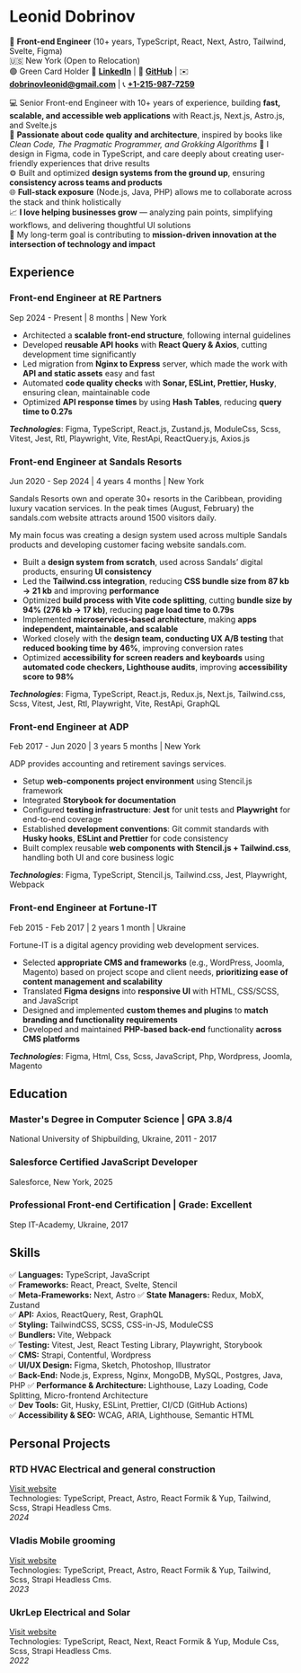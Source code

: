 # Leonid Dobrinov

📌 **Front-end Engineer** (10+ years, TypeScript, React, Next, Astro, Tailwind, Svelte, Figma)  
🇺🇸 New York (Open to Relocation)  
🟢 Green Card Holder
🔗 **[LinkedIn](https://www.linkedin.com/in/leon740/)** | 🔗 **[GitHub](https://github.com/Leon740)** | ✉️ **[dobrinovleonid@gmail.com](mailto:dobrinovleonid@gmail.com)** | 📞 **[+1-215-987-7259](tel:12159877259)**

💻 Senior Front-end Engineer with 10+ years of experience, building **fast, scalable, and accessible web applications** with React.js, Next.js, Astro.js, and Svelte.js  
🧠 **Passionate about code quality and architecture**, inspired by books like _Clean Code, The Pragmatic Programmer, and Grokking Algorithms_ 
🎨 I design in Figma, code in TypeScript, and care deeply about creating user-friendly experiences that drive results  
⚙️ Built and optimized **design systems from the ground up**, ensuring **consistency across teams and products**  
🌐 **Full-stack exposure** (Node.js, Java, PHP) allows me to collaborate across the stack and think holistically  
📈 **I love helping businesses grow** — analyzing pain points, simplifying workflows, and delivering thoughtful UI solutions  
🚀 My long-term goal is contributing to **mission-driven innovation at the intersection of technology and impact**

## Experience

### Front-end Engineer at RE Partners

Sep 2024 - Present | 8 months | New York

- Architected a **scalable front-end structure**, following internal guidelines
- Developed **reusable API hooks** with **React Query & Axios**, cutting development time significantly
- Led migration from **Nginx to Express** server, which made the work with **API and static assets** easy and fast
- Automated **code quality checks** with **Sonar, ESLint, Prettier, Husky**, ensuring clean, maintainable code
- Optimized **API response times** by using **Hash Tables**, reducing **query time to 0.27s**

**_Technologies_**: Figma, TypeScript, React.js, Zustand.js, ModuleCss, Scss, Vitest, Jest, Rtl, Playwright, Vite, RestApi, ReactQuery.js, Axios.js

### Front-end Engineer at Sandals Resorts

Jun 2020 - Sep 2024 | 4 years 4 months | New York

Sandals Resorts own and operate 30+ resorts in the Caribbean, providing luxury vacation services.
In the peak times (August, February) the sandals.com website attracts around 1500 visitors daily.

My main focus was creating a design system used across multiple Sandals products and developing customer facing website sandals.com.

- Built a **design system from scratch**, used across Sandals’ digital products, ensuring **UI consistency**
- Led the **Tailwind.css integration**, reducing **CSS bundle size from 87 kb → 21 kb** and improving **performance**
- Optimized **build process with Vite code splitting**, cutting **bundle size by 94% (276 kb → 17 kb)**, reducing **page load time to 0.79s**
- Implemented **microservices-based architecture**, making **apps independent, maintainable, and scalable**
- Worked closely with the **design team, conducting UX A/B testing** that **reduced booking time by 46%**, improving conversion rates
- Optimized **accessibility for screen readers and keyboards** using **automated code checkers, Lighthouse audits**, improving **accessibility score to 98%**

**_Technologies_**: Figma, TypeScript, React.js, Redux.js, Next.js, Tailwind.css, Scss, Vitest, Jest, Rtl, Playwright, Vite, RestApi, GraphQL

### Front-end Engineer at ADP

Feb 2017 - Jun 2020 | 3 years 5 months | New York

ADP provides accounting and retirement savings services.

- Setup **web-components project environment** using Stencil.js framework
- Integrated **Storybook for documentation**
- Configured **testing infrastructure**: **Jest** for unit tests and **Playwright** for end-to-end coverage
- Established **development conventions**: Git commit standards with **Husky hooks**, **ESLint and Prettier** for code consistency
- Built complex reusable **web components with Stencil.js + Tailwind.css**, handling both UI and core business logic

**_Technologies_**: Figma, TypeScript, Stencil.js, Tailwind.css, Jest, Playwright, Webpack

### Front-end Engineer at Fortune-IT

Feb 2015 - Feb 2017 | 2 years 1 month | Ukraine

Fortune-IT is a digital agency providing web development services.

- Selected **appropriate CMS and frameworks** (e.g., WordPress, Joomla, Magento) based on project scope and client needs, **prioritizing ease of content management and scalability**
- Translated **Figma designs** into **responsive UI** with HTML, CSS/SCSS, and JavaScript
- Designed and implemented **custom themes and plugins** to **match branding and functionality requirements**
- Developed and maintained **PHP-based back-end** functionality **across CMS platforms**

**_Technologies_**: Figma, Html, Css, Scss, JavaScript, Php, Wordpress, Joomla, Magento

## Education

### Master's Degree in Computer Science | GPA 3.8/4

National University of Shipbuilding, Ukraine, 2011 - 2017

### Salesforce Certified JavaScript Developer

Salesforce, New York, 2025

### Professional Front-end Certification | Grade: Excellent

Step IT-Academy, Ukraine, 2017

## Skills

✅ **Languages:** TypeScript, JavaScript  
✅ **Frameworks:** React, Preact, Svelte, Stencil  
✅ **Meta-Frameworks:** Next, Astro
✅ **State Managers:** Redux, MobX, Zustand  
✅ **API:** Axios, ReactQuery, Rest, GraphQL  
✅ **Styling:** TailwindCSS, SCSS, CSS-in-JS, ModuleCSS  
✅ **Bundlers:** Vite, Webpack  
✅ **Testing:** Vitest, Jest, React Testing Library, Playwright, Storybook  
✅ **CMS:** Strapi, Contentful, Wordpress  
✅ **UI/UX Design:** Figma, Sketch, Photoshop, Illustrator  
✅ **Back-End:** Node.js, Express, Nginx, MongoDB, MySQL, Postgres, Java, PHP
✅ **Performance & Architecture:** Lighthouse, Lazy Loading, Code Splitting, Micro-frontend Architecture  
✅ **Dev Tools:** Git, Husky, ESLint, Prettier, CI/CD (GitHub Actions)  
✅ **Accessibility & SEO:** WCAG, ARIA, Lighthouse, Semantic HTML

## Personal Projects

### RTD HVAC Electrical and general construction

[Visit website](https://rtdhvac.netlify.app)  
Technologies: TypeScript, Preact, Astro, React Formik & Yup, Tailwind, Scss, Strapi Headless Cms.  
_2024_

### Vladis Mobile grooming

[Visit website](https://vladismobilgrooming.com)  
Technologies: TypeScript, Preact, Astro, React Formik & Yup, Tailwind, Scss, Strapi Headless Cms.  
_2023_

### UkrLep Electrical and Solar

[Visit website](https://ukrlep.com)  
Technologies: TypeScript, React, Next, React Formik & Yup, Module Css, Scss, Strapi Headless Cms.  
_2022_

<!-- Tesla, SpaceX, OpenAI, Stanford, Palo Alto, Silicon Valley, California, Innovation, Disruption, Mission-driven, High-impact, EV, Autonomous Vehicles, Full Self-Driving, Dojo, Optimus, Robotics, Embedded Systems, Hardware-Software Integration, AI, Machine Learning, React, Next.js, Astro, Svelte, TailwindCSS, TypeScript, JavaScript, Front-end Architecture, Web Performance, Code Splitting, Vite, Lighthouse, Accessibility, WCAG, Responsive Design, Scalable UI, UI/UX Design, Figma, Systems Thinking, Clean Code, Pragmatic Programmer, Grokking Algorithms, Micro-frontends, React Native, Product Development, Early-Stage Startup, Growth Stage Startup, MVP Development, Rapid Prototyping, Consulting, Tech Consulting, Agile, CI/CD, GitHub Actions, Developer Experience, Cross-functional Teams, Full-stack Collaboration, Design Systems, Reusability, Testing, Playwright, Jest, Vitest, GraphQL, REST APIs, SaaS, B2B Platforms, Internal Tools, Performance Optimization, Technical Leadership, Code Quality, Developer Productivity, Software Craftsmanship -->
